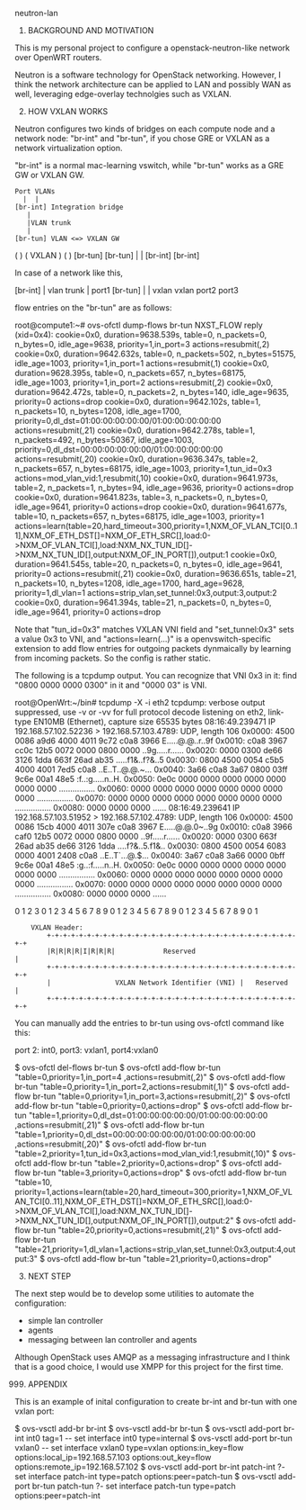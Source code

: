neutron-lan


1. BACKGROUND AND MOTIVATION

This is my personal project to configure a openstack-neutron-like network over OpenWRT routers.

Neutron is a software technology for OpenStack networking. However, I think the network architecture can be applied to LAN and possibly WAN as well, leveraging edge-overlay technolgies such as VXLAN.


2. HOW VXLAN WORKS

Neutron configures two kinds of bridges on each compute node and a network node: "br-int" and "br-tun", if you chose GRE or VXLAN as a network virtualization option.

"br-int" is a normal mac-learning vswitch, while "br-tun" works as a GRE GW or VXLAN GW.

    Port VLANs
      |  |
    [br-int] Integration bridge
       |
       |VLAN trunk
       |
    [br-tun] VLAN <=> VXLAN GW
  (          )
 (  VXLAN     )
  (          )
[br-tun]  [br-tun]
   |         |
[br-int]  [br-int]

In case of a network like this,

  [br-int]
     | vlan trunk
     | port1
  [br-tun]
   |   |
vxlan vxlan
port2 port3

flow entries on the "br-tun" are as follows:

root@compute1:~# ovs-ofctl dump-flows br-tun
NXST_FLOW reply (xid=0x4):
 cookie=0x0, duration=9638.539s, table=0, n_packets=0, n_bytes=0, idle_age=9638, priority=1,in_port=3 actions=resubmit(,2)
 cookie=0x0, duration=9642.632s, table=0, n_packets=502, n_bytes=51575, idle_age=1003, priority=1,in_port=1 actions=resubmit(,1)
 cookie=0x0, duration=9628.395s, table=0, n_packets=657, n_bytes=68175, idle_age=1003, priority=1,in_port=2 actions=resubmit(,2)
 cookie=0x0, duration=9642.472s, table=0, n_packets=2, n_bytes=140, idle_age=9635, priority=0 actions=drop
 cookie=0x0, duration=9642.102s, table=1, n_packets=10, n_bytes=1208, idle_age=1700, priority=0,dl_dst=01:00:00:00:00:00/01:00:00:00:00:00 actions=resubmit(,21)
 cookie=0x0, duration=9642.278s, table=1, n_packets=492, n_bytes=50367, idle_age=1003, priority=0,dl_dst=00:00:00:00:00:00/01:00:00:00:00:00 actions=resubmit(,20)
 cookie=0x0, duration=9636.347s, table=2, n_packets=657, n_bytes=68175, idle_age=1003, priority=1,tun_id=0x3 actions=mod_vlan_vid:1,resubmit(,10)
 cookie=0x0, duration=9641.973s, table=2, n_packets=1, n_bytes=94, idle_age=9636, priority=0 actions=drop
 cookie=0x0, duration=9641.823s, table=3, n_packets=0, n_bytes=0, idle_age=9641, priority=0 actions=drop
 cookie=0x0, duration=9641.677s, table=10, n_packets=657, n_bytes=68175, idle_age=1003, priority=1 actions=learn(table=20,hard_timeout=300,priority=1,NXM_OF_VLAN_TCI[0..11],NXM_OF_ETH_DST[]=NXM_OF_ETH_SRC[],load:0->NXM_OF_VLAN_TCI[],load:NXM_NX_TUN_ID[]->NXM_NX_TUN_ID[],output:NXM_OF_IN_PORT[]),output:1
 cookie=0x0, duration=9641.545s, table=20, n_packets=0, n_bytes=0, idle_age=9641, priority=0 actions=resubmit(,21)
 cookie=0x0, duration=9636.651s, table=21, n_packets=10, n_bytes=1208, idle_age=1700, hard_age=9628, priority=1,dl_vlan=1 actions=strip_vlan,set_tunnel:0x3,output:3,output:2
 cookie=0x0, duration=9641.394s, table=21, n_packets=0, n_bytes=0, idle_age=9641, priority=0 actions=drop

Note that "tun_id=0x3" matches VXLAN VNI field and "set_tunnel:0x3" sets a value 0x3 to VNI, and "actions=learn(...)" is a openvswitch-specific extension to add flow entries for outgoing packets dynmaically by learning from incoming packets. So the config is rather static.

The following is a tcpdump output. You can recognize that VNI 0x3 in it: find "0800 0000 0000 0300" in it and "0000 03" is VNI.

root@OpenWrt:~/bin# tcpdump -X -i eth2
tcpdump: verbose output suppressed, use -v or -vv for full protocol decode
listening on eth2, link-type EN10MB (Ethernet), capture size 65535 bytes
08:16:49.239471 IP 192.168.57.102.52236 > 192.168.57.103.4789: UDP, length 106
        0x0000:  4500 0086 a9d6 4000 4011 9c72 c0a8 3966  E.....@.@..r..9f
        0x0010:  c0a8 3967 cc0c 12b5 0072 0000 0800 0000  ..9g.....r......
        0x0020:  0000 0300 de66 3126 1dda 663f 26ad ab35  .....f1&..f?&..5
        0x0030:  0800 4500 0054 c5b5 4000 4001 7ed5 c0a8  ..E..T..@.@.~...
        0x0040:  3a66 c0a8 3a67 0800 03ff 9c6e 00a1 48e5  :f..:g.....n..H.
        0x0050:  0e0c 0000 0000 0000 0000 0000 0000 0000  ................
        0x0060:  0000 0000 0000 0000 0000 0000 0000 0000  ................
        0x0070:  0000 0000 0000 0000 0000 0000 0000 0000  ................
        0x0080:  0000 0000 0000                           ......
08:16:49.239641 IP 192.168.57.103.51952 > 192.168.57.102.4789: UDP, length 106
        0x0000:  4500 0086 15cb 4000 4011 307e c0a8 3967  E.....@.@.0~..9g
        0x0010:  c0a8 3966 caf0 12b5 0072 0000 0800 0000  ..9f.....r......
        0x0020:  0000 0300 663f 26ad ab35 de66 3126 1dda  ....f?&..5.f1&..
        0x0030:  0800 4500 0054 6083 0000 4001 2408 c0a8  ..E..T`...@.$...
        0x0040:  3a67 c0a8 3a66 0000 0bff 9c6e 00a1 48e5  :g..:f.....n..H.
        0x0050:  0e0c 0000 0000 0000 0000 0000 0000 0000  ................
        0x0060:  0000 0000 0000 0000 0000 0000 0000 0000  ................
        0x0070:  0000 0000 0000 0000 0000 0000 0000 0000  ................
        0x0080:  0000 0000 0000                           ......

 0                   1                   2                   3
           0 1 2 3 4 5 6 7 8 9 0 1 2 3 4 5 6 7 8 9 0 1 2 3 4 5 6 7 8 9 0 1
     
        VXLAN Header:
            +-+-+-+-+-+-+-+-+-+-+-+-+-+-+-+-+-+-+-+-+-+-+-+-+-+-+-+-+-+-+-+-+
            |R|R|R|R|I|R|R|R|            Reserved                           |
            +-+-+-+-+-+-+-+-+-+-+-+-+-+-+-+-+-+-+-+-+-+-+-+-+-+-+-+-+-+-+-+-+
            |                VXLAN Network Identifier (VNI) |   Reserved    |
            +-+-+-+-+-+-+-+-+-+-+-+-+-+-+-+-+-+-+-+-+-+-+-+-+-+-+-+-+-+-+-+-+


You can manually add the entries to br-tun using ovs-ofctl command like this:

port 2: int0, port3: vxlan1, port4:vxlan0

$ ovs-ofctl del-flows br-tun
$ ovs-ofctl add-flow br-tun "table=0,priority=1,in_port=4 ,actions=resubmit(,2)"
$ ovs-ofctl add-flow br-tun "table=0,priority=1,in_port=2,actions=resubmit(,1)"
$ ovs-ofctl add-flow br-tun "table=0,priority=1,in_port=3,actions=resubmit(,2)"
$ ovs-ofctl add-flow br-tun "table=0,priority=0,actions=drop"
$ ovs-ofctl add-flow br-tun "table=1,priority=0,dl_dst=01:00:00:00:00:00/01:00:00:00:00:00 ,actions=resubmit(,21)"
$ ovs-ofctl add-flow br-tun "table=1,priority=0,dl_dst=00:00:00:00:00:00/01:00:00:00:00:00 ,actions=resubmit(,20)"
$ ovs-ofctl add-flow br-tun "table=2,priority=1,tun_id=0x3,actions=mod_vlan_vid:1,resubmit(,10)"
$ ovs-ofctl add-flow br-tun "table=2,priority=0,actions=drop"
$ ovs-ofctl add-flow br-tun "table=3,priority=0,actions=drop"
$ ovs-ofctl add-flow br-tun "table=10, priority=1,actions=learn(table=20,hard_timeout=300,priority=1,NXM_OF_VLAN_TCI[0..11],NXM_OF_ETH_DST[]=NXM_OF_ETH_SRC[],load:0->NXM_OF_VLAN_TCI[],load:NXM_NX_TUN_ID[]->NXM_NX_TUN_ID[],output:NXM_OF_IN_PORT[]),output:2"
$ ovs-ofctl add-flow br-tun "table=20,priority=0,actions=resubmit(,21)"
$ ovs-ofctl add-flow br-tun "table=21,priority=1,dl_vlan=1,actions=strip_vlan,set_tunnel:0x3,output:4,output:3"
$ ovs-ofctl add-flow br-tun "table=21,priority=0,actions=drop"


3. NEXT STEP

The next step would be to develop some utilities to automate the configuration:
- simple lan controller
- agents
- messaging between lan controller and agents

Although OpenStack uses AMQP as a messaging infrastructure and I think that is a good choice, I would use XMPP for this project for the first time.


999. APPENDIX

This is an example of inital configuration to create br-int and br-tun with one vxlan port:

$ ovs-vsctl add-br br-int
$ ovs-vsctl add-br br-tun
$ ovs-vsctl add-port br-int int0 tag=1 -- set interface int0 type=internal
$ ovs-vsctl add-port br-tun vxlan0 -- set interface vxlan0 type=vxlan options:in_key=flow options:local_ip=192.168.57.103 options:out_key=flow options:remote_ip=192.168.57.102
$ ovs-vsctl add-port br-int patch-int ?- set interface patch-int type=patch options:peer=patch-tun
$ ovs-vsctl add-port br-tun patch-tun ?- set interface patch-tun type=patch options:peer=patch-int

